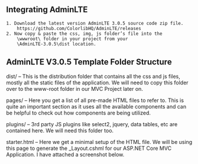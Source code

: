 ﻿## Integrating AdminLTE 
	1. Download the latest version AdminLTE 3.0.5 source code zip file.
		https://github.com/ColorlibHQ/AdminLTE/releases
	2. Now copy & paste the css, img, js folder’s file into the 
		\wwwroot\ folder in your project from your 
		\AdminLTE-3.0.5\dist location.


## AdminLTE V3.0.5 Template Folder Structure

dist/ – This is the distribution folder that contains all the css and js files, 
		mostly all the static files of the application. 
		We will need to copy this folder over to the www-root folder in our MVC Project later on.

pages/ – Here you get a list of all pre-made HTML files to refer to. 
		This is quite an important section as it uses all the available components 
		and can be helpful to check out how components are being utilized.

plugins/ – 3rd party JS plugins 
			like select2, jquery, data tables, etc are contained here. 
			We will need this folder too.

starter.html – Here we get a minimal setup of the HTML file. 
			We will be using this page to generate the _Layout.cshml for our ASP.NET Core MVC Application. I have attached a screenshot below.
